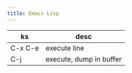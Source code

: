 ```yaml
---
title: Emacs Lisp
---
```


ks      | desc
---     | ---
C-x C-e | execute line
C-j     | execute, dump in buffer
